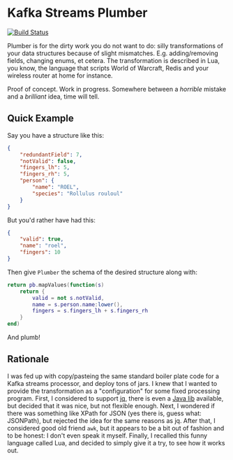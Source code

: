 Kafka Streams Plumber
=====================

[![Build Status](https://travis-ci.org/rollulus/kafka-streams-plumber.svg?branch=master)](https://travis-ci.org/rollulus/kafka-streams-plumber)

Plumber is for the dirty work you do not want to do: silly transformations of your data structures because of slight mismatches. E.g. adding/removing fields, changing enums, et cetera.
The transformation is described in Lua, you know, the language that scripts World of Warcraft, Redis and your wireless router at home for instance.

Proof of concept. Work in progress. Somewhere between a _horrible_ mistake and a _brilliant_ idea, time will tell.

Quick Example
-------------

Say you have a structure like this:

```json
{
    "redundantField": 7,
    "notValid": false,
    "fingers_lh": 5,
    "fingers_rh": 5,
    "person": {
        "name": "ROEL",
        "species": "Rollulus rouloul"
    }
}
```

But you'd rather have had this:

```json
{
    "valid": true,
    "name": "roel",
    "fingers": 10
}
```

Then give `Plumber` the schema of the desired structure along with:

```lua
return pb.mapValues(function(s)
    return {
        valid = not s.notValid,
        name = s.person.name:lower(),
        fingers = s.fingers_lh + s.fingers_rh
    }
end)
```

And plumb!

Rationale
---------

I was fed up with copy/pasteing the same standard boiler plate code for a Kafka streams processor, and deploy tons of jars.
I knew that I wanted to provide the transformation as a "configuration" for some fixed processing program.
First, I considered to support [jq](https://stedolan.github.io/jq/), there is even a [Java lib](https://github.com/eiiches/jackson-jq) available,
but decided that it was nice, but not flexible enough.
Next, I wondered if there was something like XPath for JSON (yes there is, guess what: JSONPath), but rejected the idea for the same reasons as jq.
After that, I considered good old friend `awk`, but it appears to be a bit out of fashion and to be honest: I don't even speak it myself.
Finally, I recalled this funny language called Lua, and decided to simply give it a try, to see how it works out.



